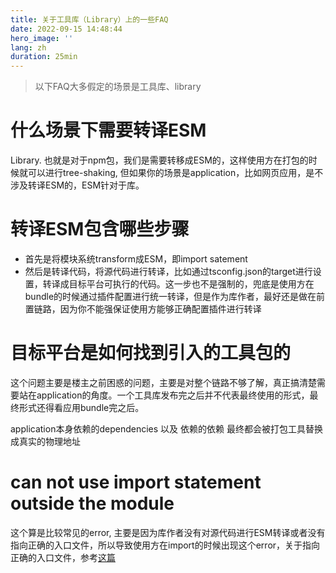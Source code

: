```yaml
---
title: 关于工具库（Library）上的一些FAQ
date: 2022-09-15 14:48:44
hero_image: ''
lang: zh
duration: 25min
---
```


> 以下FAQ大多假定的场景是工具库、library

# 什么场景下需要转译ESM
Library. 也就是对于npm包，我们是需要转移成ESM的，这样使用方在打包的时候就可以进行tree-shaking, 但如果你的场景是application，比如网页应用，是不涉及转译ESM的，ESM针对于库。
# 转译ESM包含哪些步骤
- 首先是将模块系统transform成ESM，即import satement
- 然后是转译代码，将源代码进行转译，比如通过tsconfig.json的target进行设置，转译成目标平台可执行的代码。这一步也不是强制的，兜底是使用方在bundle的时候通过插件配置进行统一转译，但是作为库作者，最好还是做在前置链路，因为你不能强保证使用方能够正确配置插件进行转译

# 目标平台是如何找到引入的工具包的
这个问题主要是楼主之前困惑的问题，主要是对整个链路不够了解，真正搞清楚需要站在application的角度。一个工具库发布完之后并不代表最终使用的形式，最终形式还得看应用bundle完之后。

application本身依赖的dependencies 以及 依赖的依赖 最终都会被打包工具替换成真实的物理地址

# can not use import statement outside the module
这个算是比较常见的error, 主要是因为库作者没有对源代码进行ESM转译或者没有指向正确的入口文件，所以导致使用方在import的时候出现这个error，关于指向正确的入口文件，参考[这篇](https://ata.alibaba-inc.com/articles/240969?spm=ata.25287382.0.0.11f530664YOudz)





